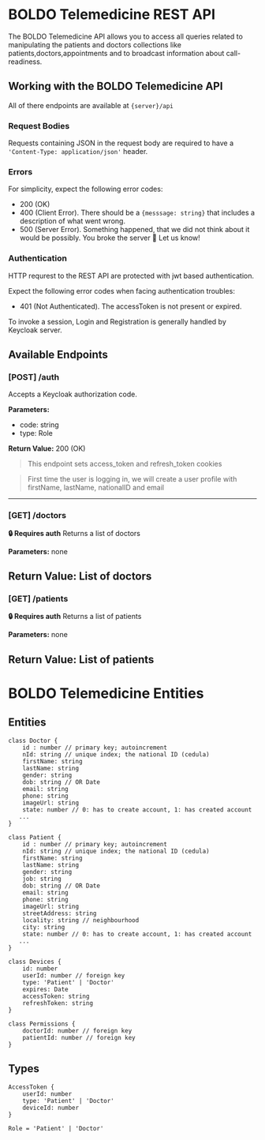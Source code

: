 # BOLDO Telemedicine REST API

The BOLDO Telemedicine API allows you to access all queries related to manipulating the patients and doctors collections like patients,doctors,appointments and to broadcast information about call-readiness.

## Working with the BOLDO Telemedicine API

All of there endpoints are available at `{server}/api`

### Request Bodies

Requests containing JSON in the request body are required to have a `'Content-Type: application/json'` header.

### Errors

For simplicity, expect the following error codes:

- 200 (OK)
- 400 (Client Error). There should be a `{messsage: string}` that includes a description of what went wrong.
- 500 (Server Error). Something happened, that we did not think about it would be possibly. You broke the server 🤨 Let us know!

### Authentication

HTTP requrest to the REST API are protected with jwt based authentication.

Expect the following error codes when facing authentication troubles:

- 401 (Not Authenticated). The accessToken is not present or expired.

To invoke a session, Login and Registration is generally handled by Keycloak server.

## Available Endpoints

### [POST] /auth

Accepts a Keycloak authorization code.

**Parameters:**

- code: string
- type: Role

**Return Value:** 200 (OK)

> This endpoint sets access_token and refresh_token cookies

> First time the user is logging in, we will create a user profile with firstName, lastName, nationalID and email

---

### [GET] /doctors

**🔒 Requires auth**
Returns a list of doctors

**Parameters:**
none

## **Return Value:** List of doctors

### [GET] /patients

**🔒 Requires auth**
Returns a list of patients

**Parameters:**
none

## **Return Value:** List of patients

# BOLDO Telemedicine Entities

## Entities

```
class Doctor {
    id : number // primary key; autoincrement
    nId: string // unique index; the national ID (cedula)
    firstName: string
    lastName: string
    gender: string
    dob: string // OR Date
    email: string
    phone: string
    imageUrl: string
    state: number // 0: has to create account, 1: has created account
   ...
}
```

```
class Patient {
    id : number // primary key; autoincrement
    nId: string // unique index; the national ID (cedula)
    firstName: string
    lastName: string
    gender: string
    job: string
    dob: string // OR Date
    email: string
    phone: string
    imageUrl: string
    streetAddress: string
    locality: string // neighbourhood
    city: string
    state: number // 0: has to create account, 1: has created account
   ...
}
```

```
class Devices {
    id: number
    userId: number // foreign key
    type: 'Patient' | 'Doctor'
    expires: Date
    accessToken: string
    refreshToken: string
}
```

```
class Permissions {
    doctorId: number // foreign key
    patientId: number // foreign key
}
```

## Types

```
AccessToken {
    userId: number
    type: 'Patient' | 'Doctor'
    deviceId: number
}
```

```
Role = 'Patient' | 'Doctor'
```
